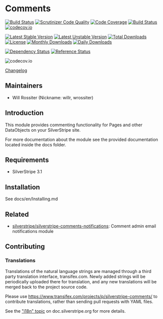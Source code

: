 # Comments
[![Build Status](https://travis-ci.org/silverstripe/silverstripe-comments.svg?branch=master)](https://travis-ci.org/silverstripe/silverstripe-comments)
[![Scrutinizer Code Quality](https://scrutinizer-ci.com/g/silverstripe/silverstripe-comments/badges/quality-score.png?b=master)](https://scrutinizer-ci.com/g/silverstripe/silverstripe-comments/?branch=master)
[![Code Coverage](https://scrutinizer-ci.com/g/silverstripe/silverstripe-comments/badges/coverage.png?b=master)](https://scrutinizer-ci.com/g/silverstripe/silverstripe-comments/?branch=master)
[![Build Status](https://scrutinizer-ci.com/g/silverstripe/silverstripe-comments/badges/build.png?b=master)](https://scrutinizer-ci.com/g/silverstripe/silverstripe-comments/build-status/master)
[![codecov.io](https://codecov.io/github/silverstripe/silverstripe-comments/coverage.svg?branch=master)](https://codecov.io/github/silverstripe/silverstripe-comments?branch=master)

[![Latest Stable Version](https://poser.pugx.org/silverstripe/comments/version)](https://packagist.org/packages/silverstripe/comments)
[![Latest Unstable Version](https://poser.pugx.org/silverstripe/comments/v/unstable)](//packagist.org/packages/silverstripe/comments)
[![Total Downloads](https://poser.pugx.org/silverstripe/comments/downloads)](https://packagist.org/packages/silverstripe/comments)
[![License](https://poser.pugx.org/silverstripe/comments/license)](https://packagist.org/packages/silverstripe/comments)
[![Monthly Downloads](https://poser.pugx.org/silverstripe/comments/d/monthly)](https://packagist.org/packages/silverstripe/comments)
[![Daily Downloads](https://poser.pugx.org/silverstripe/comments/d/daily)](https://packagist.org/packages/silverstripe/comments)

[![Dependency Status](https://www.versioneye.com/php/silverstripe:comments/badge.svg)](https://www.versioneye.com/php/silverstripe:comments)
[![Reference Status](https://www.versioneye.com/php/silverstripe:comments/reference_badge.svg?style=flat)](https://www.versioneye.com/php/silverstripe:comments/references)

![codecov.io](https://codecov.io/github/silverstripe/silverstripe-comments/branch.svg?branch=master)

[Changelog](CHANGELOG.md)

## Maintainers

 * Will Rossiter (Nickname: willr, wrossiter)
  <will at silverstripe dot com>

## Introduction

This module provides commenting functionality for Pages and other DataObjects
on your SilverStripe site.

For more documentation about the module see the provided documentation located
inside the docs folder.

## Requirements

 * SilverStripe 3.1

## Installation

See docs/en/Installing.md

## Related

 * [silverstripe/silverstripe-comments-notifications](https://github.com/silverstripe/silverstripe-comments-notifications): Comment admin email notifications module

## Contributing

### Translations

Translations of the natural language strings are managed through a
third party translation interface, transifex.com.
Newly added strings will be periodically uploaded there for translation,
and any new translations will be merged back to the project source code.

Please use https://www.transifex.com/projects/p/silverstripe-comments/ to contribute translations,
rather than sending pull requests with YAML files.

See the ["i18n" topic](http://doc.silverstripe.org/framework/en/trunk/topics/i18n) on doc.silverstripe.org for more details.
